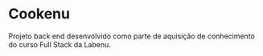 # Cookenu
Projeto back end desenvolvido como parte de aquisição de conhecimento do curso Full Stack da Labenu.
